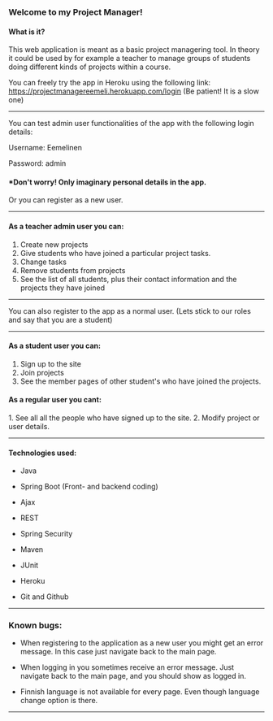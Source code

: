 <h3>Welcome to my Project Manager!</h3>

<h4>What is it?</h4>

This web application is meant as a basic project managering tool. In theory it could be used by for example a teacher to manage groups of students doing different kinds of projects within a course.

You can freely try the app in Heroku using the following link:
https://projectmanagereemeli.herokuapp.com/login (Be patient! It is a slow one)

**********************************************************************

You can test admin user functionalities of the app with the following login details:

Username: Eemelinen

Password: admin

<h4>*Don't worry! Only imaginary personal details in the app.</h4>

Or you can register as a new user.

**********************************************************************


<h4>As a teacher admin user you can:</h4>

1. Create new projects
2. Give students who have joined a particular project tasks.
3. Change tasks
4. Remove students from projects
5. See the list of all students, plus their contact information and the projects they have joined

************************************************************************
You can also register to the app as a normal user. (Lets stick to our roles and say that you are a student)
************************************************************************


<h4>As a student user you can:</h4>

1. Sign up to the site
2. Join projects
3. See the member pages of other student's who have joined the projects.

<h4>As a regular user you cant:</h4>
1. See all all the people who have signed up to the site.
2. Modify project or user details.


************************************************************************

<h4>Technologies used:</h4>

- Java

- Spring Boot (Front- and backend coding)

- Ajax

- REST

- Spring Security

- Maven

- JUnit

- Heroku

- Git and Github


**********************************************************************

<h3>Known bugs:</h3>

- When registering to the application as a new user you might get an error message. In this case just navigate back to the main page.

- When logging in you sometimes receive an error message. Just navigate back to the main page, and you should show as logged in.

- Finnish language is not available for every page. Even though language change option is there.

************************************************************************

